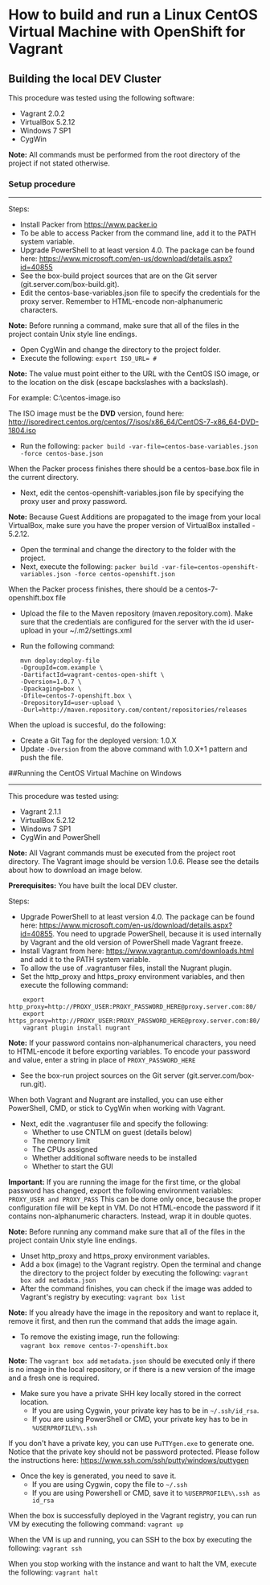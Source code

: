 # How to build and run a Linux CentOS Virtual Machine with OpenShift for Vagrant


## Building the local DEV Cluster

This procedure was tested using the following software:

- Vagrant 2.0.2
- VirtualBox 5.2.12
- Windows 7 SP1
- CygWin

**Note:** All commands must be performed from the root directory of the project if not stated otherwise.

### Setup procedure
____________

Steps:

- Install Packer from https://www.packer.io 
- To be able to access Packer from the command line, add it to the PATH system variable.
- Upgrade PowerShell to at least version 4.0. The package can be found here: https://www.microsoft.com/en-us/download/details.aspx?id=40855
- See the box-build project sources that are on the Git server (git.server.com/box-build.git).
- Edit the centos-base-variables.json file to specify the credentials for the proxy server. Remember to HTML-encode non-alphanumeric characters.

**Note:** Before running a command, make sure that all of the files in the project contain Unix style line endings.

- Open CygWin and change the directory to the project folder.
- Execute the following: `export ISO_URL= #`
       
**Note:** The value must point either to the URL with the CentOS ISO image, or to the location on the disk (escape backslashes with a backslash). 

For example: C:\\centos-image.iso 

The ISO image must be the **DVD** version, found here: http://isoredirect.centos.org/centos/7/isos/x86_64/CentOS-7-x86_64-DVD-1804.iso

- Run the following: 
`packer build -var-file=centos-base-variables.json -force centos-base.json`

When the Packer process finishes there should be a centos-base.box file in the current directory.

 - Next, edit the centos-openshift-variables.json file by specifying the proxy user and proxy password.

**Note:** Because Guest Additions are propagated to the image from your local VirtualBox, make sure you have the proper version of VirtualBox installed - 5.2.12.

- Open the terminal and change the directory to the folder with the project.
- Next, execute the following:
`packer build -var-file=centos-openshift-variables.json -force centos-openshift.json`

When the Packer process finishes, there should be a centos-7-openshift.box file

- Upload the file to the Maven repository (maven.repository.com). Make sure that the credentials are configured for the server with the id user-upload in your ~/.m2/settings.xml
- Run the following command:

    ```
    mvn deploy:deploy-file 
    -DgroupId=com.example \      
    -DartifactId=vagrant-centos-open-shift \    
    -Dversion=1.0.7 \      
    -Dpackaging=box \        
    -Dfile=centos-7-openshift.box \      
    -DrepositoryId=user-upload \      
    -Durl=http://maven.repository.com/content/repositories/releases
    ```     
    
When the upload is succesful, do the following:

- Create a Git Tag for the deployed version: 1.0.X
- Update `-Dversion` from the above command with 1.0.X+1 pattern and push the file.




##Running the CentOS Virtual Machine on Windows

_________________

This procedure was tested using:

- Vagrant 2.1.1
- VirtualBox 5.2.12
- Windows 7 SP1
- CygWin and PowerShell     

**Note:** All Vagrant commands must be executed from the project root directory. The Vagrant image should be version 1.0.6. Please see the details about how to download an image below.

**Prerequisites:** You have built the local DEV cluster.

Steps:

- Upgrade PowerShell to at least version 4.0. The package can be found here: https://www.microsoft.com/en-us/download/details.aspx?id=40855. You need to upgrade PowerShell, because it is used internally by Vagrant and the old version of PowerShell made Vagrant freeze.
- Install Vagrant from here: https://www.vagrantup.com/downloads.html and add it to the PATH system variable.
- To allow the use of .vagrantuser files, install the Nugrant plugin. 
- Set the http_proxy and https_proxy environment variables, and then execute the following command:

```
    export http_proxy=http://PROXY_USER:PROXY_PASSWORD_HERE@proxy.server.com:80/
    export https_proxy=http://PROXY_USER:PROXY_PASSWORD_HERE@proxy.server.com:80/
    vagrant plugin install nugrant
```
**Note:** If your password contains non-alphanumerical characters, you need to HTML-encode it before exporting variables. 
To encode your password and value, enter a string in place of `PROXY_PASSWORD_HERE`

- See the box-run project sources on the Git server (git.server.com/box-run.git).

When both Vagrant and Nugrant are installed, you can use either PowerShell, CMD, or stick to CygWin when working with Vagrant.

- Next, edit the .vagrantuser file and specify the following:
  * Whether to use CNTLM on guest (details below) 
  * The memory limit
  * The CPUs assigned
  * Whether additional software needs to be installed
  * Whether to start the GUI

**Important:** If you are running the image for the first time, or the global password has changed, export the following environment variables:
`PROXY_USER and PROXY_PASS` 
This can be done only once, because the proper configuration file will be kept in VM. Do not HTML-encode the password if it contains non-alphanumeric characters. Instead, wrap it in double quotes.

**Note:** Before running any command make sure that all of the files in the project contain Unix style line endings.

- Unset http_proxy and https_proxy environment variables.
- Add a box (image) to the Vagrant registry. Open the terminal and change the directory to the project folder by executing the following: `vagrant box add metadata.json`
- After the command finishes, you can check if the image was added to Vagrant's registry by executing: `vagrant box list`

**Note:** If you already have the image in the repository and want to replace it, remove it first, and then run the command that adds the image again. 

- To remove the existing image, run the following:    
`vagrant box remove centos-7-openshift.box`

**Note:** The `vagrant box add` `metadata.json` should be executed only if there is no image in the local repository, or if there is a new version of the image and a fresh one is required.

- Make sure you have a private SHH key locally stored in the correct location. 
  * If you are using Cygwin, your private key has to be in `~/.ssh/id_rsa`. 
  * If you are using PowerShell or CMD, your private key has to be in `%USERPROFILE%\.ssh`

If you don't have a private key, you can use `PuTTYgen.exe` to generate one. Notice that the private key should not be password protected.
Please follow the instructions here: https://www.ssh.com/ssh/putty/windows/puttygen 
 
- Once the key is generated, you need to save it. 
  * If you are using Cygwin, copy the file to `~/.ssh`
  * If you are using Powershell or CMD, save it to `%USERPROFILE%\.ssh as id_rsa`

When the box is successfully deployed in the Vagrant registry, you can run VM by executing the following command: `vagrant up` 

When the VM is up and running, you can SSH to the box by executing the following: `vagrant ssh`

When you stop working with the instance and want to halt the VM, execute the following: `vagrant halt`



